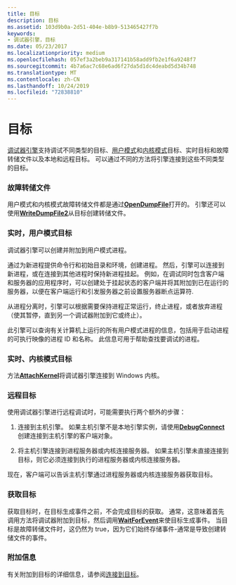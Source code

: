 ```yaml
---
title: 目标
description: 目标
ms.assetid: 103d9b0a-2d51-404e-b8b9-513465427f7b
keywords:
- 调试器引擎，目标
ms.date: 05/23/2017
ms.localizationpriority: medium
ms.openlocfilehash: 057ef3a2beb9a317141b58add9fb2e1f6a9248f7
ms.sourcegitcommit: 4b7a6ac7c68e6ad6f27da5d1dc4deabd5d34b748
ms.translationtype: MT
ms.contentlocale: zh-CN
ms.lasthandoff: 10/24/2019
ms.locfileid: "72838810"
---
```

# <a name="targets"></a>目标


[调试器引擎](introduction.md#debugger-engine)支持调试不同类型的目标、[用户模式](#live--user-mode-targets)和[内核模式](#live--kernel-mode-targets)目标、实时目标和故障转储文件以及本地和远程目标。 可以通过不同的方法将引擎连接到这些不同类型的目标。

### <a name="span-idcrash_dump_filesspanspan-idcrash_dump_filesspancrash-dump-files"></a><span id="crash_dump_files"></span><span id="CRASH_DUMP_FILES"></span>故障转储文件

用户模式和内核模式故障转储文件都是通过[**OpenDumpFile**](https://docs.microsoft.com/windows-hardware/drivers/ddi/dbgeng/nf-dbgeng-idebugclient5-opendumpfile)打开的。 引擎还可以使用[**WriteDumpFile2**](https://docs.microsoft.com/windows-hardware/drivers/ddi/dbgeng/nf-dbgeng-idebugclient5-writedumpfile2)从目标创建转储文件。

### <a name="span-idlive--user-mode-targetsspanspan-idlive--user-mode-targetsspanlive-user-mode-targets"></a><span id="live--user-mode-targets"></span><span id="LIVE--USER-MODE-TARGETS"></span>实时，用户模式目标

调试器引擎可以创建并附加到用户模式进程。

通过为新进程提供命令行和初始目录和环境，创建进程。 然后，引擎可以连接到新进程，或在连接到其他进程时保持新进程挂起。 例如，在调试同时包含客户端和服务器的应用程序时，可以创建处于挂起状态的客户端并将其附加到已在运行的服务器，以便在客户端运行和引发服务器之前设置服务器断点运算符.

从进程分离时，引擎可以根据需要保持进程正常运行，终止进程，或者放弃进程（使其暂停，直到另一个调试器附加到它或终止）。

此引擎可以查询有关计算机上运行的所有用户模式进程的信息，包括用于启动进程的可执行映像的进程 ID 和名称。 此信息可用于帮助查找要调试的进程。

### <a name="span-idlive--kernel-mode-targetsspanspan-idlive--kernel-mode-targetsspanlive-kernel-mode-targets"></a><span id="live--kernel-mode-targets"></span><span id="LIVE--KERNEL-MODE-TARGETS"></span>实时、内核模式目标

方法[**AttachKernel**](https://docs.microsoft.com/windows-hardware/drivers/ddi/dbgeng/nf-dbgeng-idebugclient5-attachkernel)将调试器引擎连接到 Windows 内核。

### <a name="span-idremote-targetsspanspan-idremote-targetsspanremote-targets"></a><span id="remote-targets"></span><span id="REMOTE-TARGETS"></span>远程目标

使用调试器引擎进行远程调试时，可能需要执行两个额外的步骤：

1.  连接到主机引擎。 如果主机引擎不是本地引擎实例，请使用[**DebugConnect**](https://docs.microsoft.com/windows-hardware/drivers/ddi/dbgeng/nf-dbgeng-debugconnect)创建连接到主机引擎的客户端对象。

2.  将主机引擎连接到进程服务器或内核连接服务器。 如果主机引擎未直接连接到目标，则它必须连接到执行的进程服务器或内核连接服务器。

现在，客户端可以告诉主机引擎通过进程服务器或内核连接服务器获取目标。

### <a name="span-idacquiring_targetsspanspan-idacquiring_targetsspanacquiring-targets"></a><span id="acquiring_targets"></span><span id="ACQUIRING_TARGETS"></span>获取目标

获取目标时，在目标生成事件之前，不会完成目标的获取。 通常，这意味着首先调用方法将调试器附加到目标，然后调用[**WaitForEvent**](https://docs.microsoft.com/windows-hardware/drivers/ddi/dbgeng/nf-dbgeng-idebugcontrol3-waitforevent)来使目标生成事件。 当目标是故障转储文件时，这仍然为 true，因为它们始终存储事件-通常是导致创建转储文件的事件。

### <a name="span-idadditional_informationspanspan-idadditional_informationspanadditional-information"></a><span id="additional_information"></span><span id="ADDITIONAL_INFORMATION"></span>附加信息

有关附加到目标的详细信息，请参阅[连接到目标](connecting-to-targets.md)。

 

 





